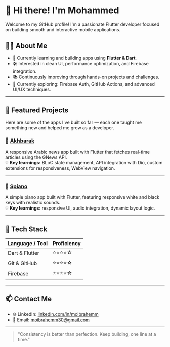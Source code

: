 # 👋 Hi there! I'm Mohammed

Welcome to my GitHub profile! I'm a passionate Flutter developer focused on building smooth and interactive mobile applications.

## 👨‍💻 About Me
- 🚀 Currently learning and building apps using **Flutter & Dart**.
- 🛠️ Interested in clean UI, performance optimization, and Firebase integration.
- 📚 Continuously improving through hands-on projects and challenges.
- 🌱 Currently exploring: Firebase Auth, GitHub Actions, and advanced UI/UX techniques.

---

## 📌 Featured Projects

Here are some of the apps I've built so far — each one taught me something new and helped me grow as a developer.

### 📰 [Akhbarak](https://github.com/moibrahemm/akhbarak-app)
A responsive Arabic news app built with Flutter that fetches real-time articles using the GNews API.  
💡 **Key learnings:** BLoC state management, API integration with Dio, custom extensions for responsiveness, WebView navigation.

---

### 🎹 [Spiano](https://github.com/moibrahemm/spiano)
A simple piano app built with Flutter, featuring responsive white and black keys with realistic sounds.  
💡 **Key learnings:** responsive UI, audio integration, dynamic layout logic.

---

## 🧰 Tech Stack

| Language / Tool     | Proficiency   |
|----------------------|----------------|
| Dart & Flutter       | ⭐⭐⭐⭐☆ |
| Git & GitHub         | ⭐⭐⭐⭐☆ |
| Firebase             | ⭐⭐⭐⭐☆ |

---

## 📫 Contact Me

- 🌐 LinkedIn: [linkedin.com/in/moibrahemm](https://linkedin.com/in/moibrahemm/)
- 📧 Email: moibrahemm30@gmail.com

---

> "Consistency is better than perfection. Keep building, one line at a time."
